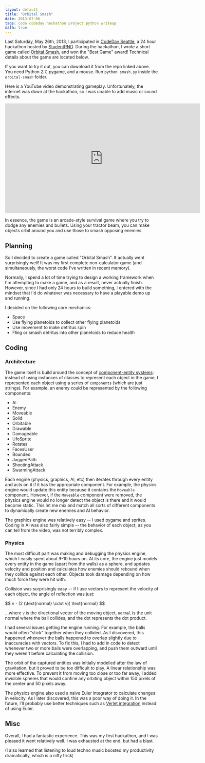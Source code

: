 ```yaml
---
layout: default
title: "Orbital Smash"
date: 2013-07-06
tags: code codeday hackathon project python writeup
math: true
---
```


Last Saturday, May 26th, 2013, I participated in [CodeDay Seattle](http://seattle.codeday.org/), a 24 hour hackathon hosted by [StudentRND](http://studentrnd.org/). During the hackathon, I wrote a short game called [Orbital Smash](https://github.com/Michael0x2a/Orbital-Smash), and won the "Best Game" award! Technical details about the game are located below.

If you want to try it out, you can download it from the repo linked above. You need Python 2.7, pygame, and a mouse. Run `python smash.py` inside the `orbital-smash` folder.

Here is a YouTube video demonstrating gameplay. Unfortunately, the internet was down at the hackathon, so I was unable to add music or sound effects.

<iframe width="640" height="360" src="http://www.youtube.com/embed/78M79fYp4jU?rel=0" frameborder="0" allowfullscreen></iframe>

In essence, the game is an arcade-style survival game where you try to dodge any enemies and bullets. Using your tractor beam, you can make objects orbit around you and use those to smash opposing enemies.


## Planning

So I decided to create a game called "Orbital Smash". It actually went surprisingly well! It was my first complete non-calculator game (and simultaneously, the worst code I've written in recent memory). 

Normally, I spend a lot of time trying to design a working framework when I'm attempting to make a game, and as a result, never actually finish. However, since I had only 24 hours to build something, I entered with the mindset that I'd do whatever was necessary to have a playable demo up and running.

I decided on the following core mechanics:

* Space
* Use flying planetoids to collect other flying planetoids
* Use movement to make detritus spin
* Fling or smash detritus into other planetoids to reduce health


## Coding

### Architecture

The game itself is build around the concept of [component-entity systems](http://www.reddit.com/r/gamedev/comments/1f83c5/3_articles_about_component_entity_systems/): instead of using instances of classes to represent each object in the game, I represented each object using a series of `components` (which are just strings). For example, an enemy could be represented by the following components:

* AI
* Enemy
* Moveable
* Solid
* Orbitable
* Drawable
* Damageable
* UfoSprite
* Rotates
* FacesUser
* Bounded
* JaggedPath
* ShootingAttack
* SwarmingAttack

Each engine (physics, graphics, AI, etc) then iterates through every entity and acts on it if it has the appropriate component. For example, the physics engine would update this entity because it contains the `Moveable` component. However, if the `Moveable` component were removed, the physics engine would no longer detect the object is there and it would become static.  This let me mix and match all sorts of different components to dynamically create new enemies and AI behavior.

The graphics engine was relatively easy -- I used pygame and sprites. Coding in AI was also fairly simple -- the behavior of each object, as you can tell from the video, was not terribly complex.


### Physics

The most difficult part was making and debugging the physics engine, which I easily spent about 9-10 hours on. At its core, the engine just models every entity in the game (apart from the walls) as a sphere, and updates velocity and position and calculates how enemies should rebound when they collide against each other. Objects took damage depending on how much force they were hit with.

Collision was surprisingly easy -- if I use vectors to represent the velocity of each object, the angle of reflection was just:

<div>
$$
v - (2 (\text{normal} \cdot v)) \text{normal}
$$
</div>

...where `v` is the directional vector of the moving object, `normal` is the unit normal where the ball collides, and the dot represents the dot product.

I had several issues getting the engine running. For example, the balls would often "stick" together when they collided. As I discovered, this happened whenever the balls happened to overlap slightly due to inaccuracies with vectors. To fix this, I had to add in code to detect whenever two or more balls were overlapping, and push them outward until they weren't before calculating the collision.

The orbit of the captured entities was initially modelled after the law of gravitation, but it proved to be too difficult to play. A linear relationship was more effective. To prevent it from moving too close or too far away, I added invisible spheres that would confine any orbiting object within 150 pixels of the center and 50 pixels away.

The physics engine also used a naive Euler integrator to calculate changes in velocity. As I later discovered, this was a poor way of doing it. In the future, I'll probably use better techniques such as [Verlet integration](http://en.wikipedia.org/wiki/Verlet_integration) instead of using Euler.


## Misc

Overall, I had a fantastic experience. This was my first hackathon, and I was pleased it went relatively well. I was exhausted at the end, but had a blast.

(I also learned that listening to loud techno music boosted my productivity dramatically, which is a nifty trick)
